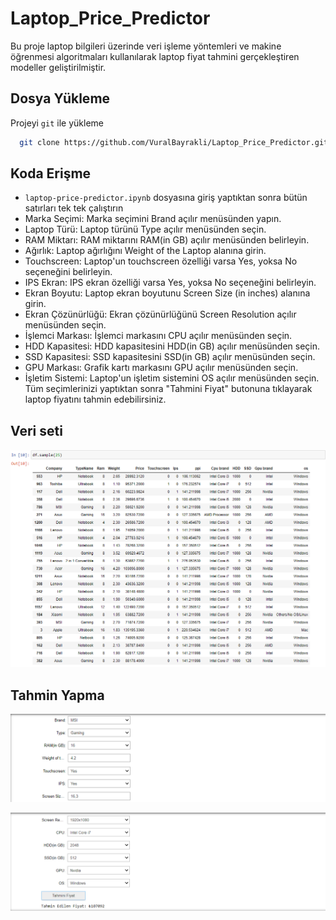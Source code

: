 
# Laptop_Price_Predictor

Bu proje laptop bilgileri üzerinde veri işleme yöntemleri ve makine öğrenmesi algoritmaları kullanılarak laptop fiyat tahmini gerçekleştiren modeller geliştirilmiştir.

## Dosya Yükleme

Projeyi `git` ile yükleme 

```bash
  git clone https://github.com/VuralBayrakli/Laptop_Price_Predictor.git
```
## Koda Erişme
- `laptop-price-predictor.ipynb` dosyasına giriş yaptıktan sonra bütün satırları tek tek çalıştırın
- Marka Seçimi: Marka seçimini Brand açılır menüsünden yapın.
- Laptop Türü: Laptop türünü Type açılır menüsünden seçin.
- RAM Miktarı: RAM miktarını RAM(in GB) açılır menüsünden belirleyin.
- Ağırlık: Laptop ağırlığını Weight of the Laptop alanına girin.
- Touchscreen: Laptop'un touchscreen özelliği varsa Yes, yoksa No seçeneğini belirleyin.
- IPS Ekran: IPS ekran özelliği varsa Yes, yoksa No seçeneğini belirleyin.
- Ekran Boyutu: Laptop ekran boyutunu Screen Size (in inches) alanına girin.
- Ekran Çözünürlüğü: Ekran çözünürlüğünü Screen Resolution açılır menüsünden seçin.
- İşlemci Markası: İşlemci markasını CPU açılır menüsünden seçin.
- HDD Kapasitesi: HDD kapasitesini HDD(in GB) açılır menüsünden seçin.
- SSD Kapasitesi: SSD kapasitesini SSD(in GB) açılır menüsünden seçin.
- GPU Markası: Grafik kartı markasını GPU açılır menüsünden seçin.
- İşletim Sistemi: Laptop'un işletim sistemini OS açılır menüsünden seçin.
Tüm seçimlerinizi yaptıktan sonra "Tahmini Fiyat" butonuna tıklayarak laptop fiyatını tahmin edebilirsiniz.



## Veri seti

![App Screenshot](https://github.com/VuralBayrakli/Laptop_Price_Predictor/blob/master/screenshots/ss5.png)

## Tahmin Yapma

![App Screenshot](https://github.com/VuralBayrakli/Laptop_Price_Predictor/blob/master/screenshots/ss3.png)

![App Screenshot](https://github.com/VuralBayrakli/Laptop_Price_Predictor/blob/master/screenshots/ss6.png)
